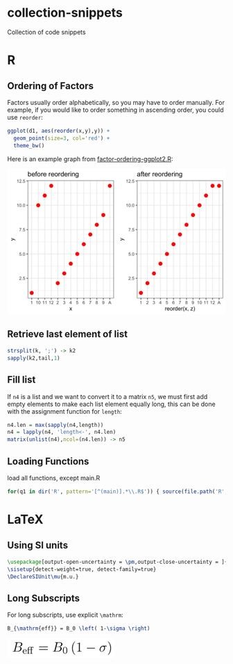 # collection-snippets

Collection of code snippets

# R

## Ordering of Factors

Factors usually order alphabetically, so you may have to order manually. For example, if you would like to order something in ascending order, you could use `reorder`:

```r
ggplot(d1, aes(reorder(x,y),y)) +
  geom_point(size=3, col='red') +
  theme_bw()
```

Here is an example graph from [factor-ordering-ggplot2.R](R/factor-ordering-ggplot2.R):

![Changing the order of the x-axis](images/factor-ordering-ggplot2.png)

## Retrieve last element of list

```r
strsplit(k, ';') -> k2
sapply(k2,tail,1)
```

## Fill list

If `n4` is a list and we want to convert it to  a matrix `n5`, we must first add empty elements to make each list element equally long, this can be done with the assignment function for `length`:

```r
n4.len = max(sapply(n4,length))
n4 = lapply(n4, 'length<-', n4.len)
matrix(unlist(n4),ncol=(n4.len)) -> n5
```


## Loading Functions


load all functions, except main.R

```r
for(q1 in dir('R', pattern='[^(main)].*\\.R$')) { source(file.path('R',q1)) }
```



# LaTeX

## Using SI units

```latex
\usepackage[output-open-uncertainty = \pm,output-close-uncertainty = ]{siunitx}
\sisetup{detect-weight=true, detect-family=true}
\DeclareSIUnit\mu{m.u.}
```

## Long Subscripts

For long subscripts, use explicit `\mathrm`:

```LaTeX
B_{\mathrm{eff}} = B_0 \left( 1-\sigma \right)
```
![Beff = B0 (1-sigma)](images/Beff.png)

